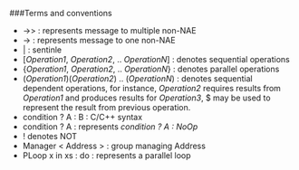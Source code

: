 ###Terms and conventions

* ->> : represents message to multiple non-NAE
* -> : represents message to one non-NAE
* | : sentinle
* [*Operation1*, *Operation2*, .. *OperationN*] : denotes sequential operations
* {*Operation1*, *Operation2*, .. *OperationN*} : denotes parallel operations
* (*Operation1*)(*Operation2*) .. (*OperationN*) : denotes sequential dependent operations, for instance, *Operation2* requires results from *Operation1* and produces results for *Operation3*, $ may be used to represent the result from previous operation.
* condition ? A : B : C/C++ syntax
* condition ? A : represents _condition ? A : NoOp_
* ! denotes NOT
* Manager < Address > : group managing Address
* PLoop x in xs : do : represents a parallel loop 
